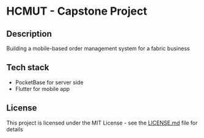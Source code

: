 # HCMUT - Capstone Project

## Description

Building a mobile-based order management system for a fabric business

## Tech stack

- PocketBase for server side
- Flutter for mobile app

## License

This project is licensed under the MIT License - see the [LICENSE.md](LICENSE.md) file for details
